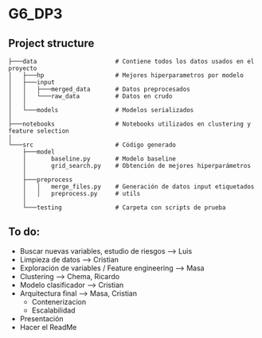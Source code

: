 # G6_DP3

## Project structure

```
├───data                      # Contiene todos los datos usados en el proyecto
│   ├───hp                    # Mejores hiperparametros por modelo
│   ├───input                 
│   │   ├───merged_data       # Datos preprocesados
│   │   └───raw_data          # Datos en crudo
│   │
│   └───models                # Modelos serializados
│
├───notebooks                 # Notebooks utilizados en clustering y feature selection
│
└───src                       # Código generado
    ├───model
    │       baseline.py       # Modelo baseline
    │       grid_search.py    # Obtención de mejores hiperparámetros
    │
    ├───preprocess            
    │   │   merge_files.py    # Generación de datos input etiquetados
    │   │   preprocess.py     # utils
    │
    └───testing               # Carpeta con scripts de prueba
```

## To do:

* Buscar nuevas variables, estudio de riesgos --> Luis
* Limpieza de datos --> Cristian
* Exploración de variables / Feature engineering --> Masa
* Clustering --> Chema, Ricardo
* Modelo clasificador --> Cristian 
* Arquitectura final --> Masa, Cristian
    - Contenerizacion
    - Escalabilidad
* Presentación
* Hacer el ReadMe
